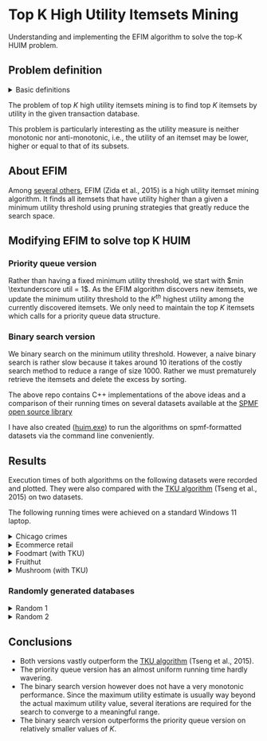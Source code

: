 # Top K High Utility Itemsets Mining
Understanding and implementing the EFIM algorithm to solve the top-K HUIM problem.

## Problem definition

<details>
  <summary> Basic definitions </summary>
  
### Transaction database
Let $I$ be a finite set of items (symbols). An itemset $X$ is a finite set of items such that $X \subseteq I$. A transaction $T$ is a set of items where each item $i \in T$ has an associated _utility_, denoted $U(i, T)$. A transaction databse is a set of transactions.

### Utility of an itemset in a transaction
The utility of an itemset $X$ in a transaction $T (X \subset T)$ is defined as $$U(X, T) = \sum_{i \in X} U(i, T)$$

### Utility of an itemset in a transaction database
Naturally, the utility of an itemset $X$ in a database $D$ is defined as $$U_D(X) = \sum_{T\in D \wedge X\subset T} U(X, T)$$
</details>

The problem of top $K$ high utility itemsets mining is to find top $K$ itemsets by utility in the given transaction database.

This problem is particularly interesting as the utility measure is neither monotonic nor anti-monotonic, i.e., the utility of an itemset may be lower, higher or equal to that of its subsets.

## About EFIM
Among [several others](https://www.philippe-fournier-viger.com/spmf/index.php?link=algorithms.php#:~:text=High%2DUtility%20Pattern%20Mining), EFIM (Zida et al., 2015) is a high utility itemset mining algorithm. It finds all itemsets that have utility higher than a given a minimum utility threshold using pruning strategies that greatly reduce the search space.

## Modifying EFIM to solve top K HUIM
### Priority queue version
Rather than having a fixed minimum utility threshold, we start with $min \textunderscore util = 1$. As the EFIM algorithm discovers new itemsets, we update the minimum utility threshold to the $K^{th}$ highest utility among the currently discovered itemsets. We only need to maintain the top $K$ itemsets which calls for a priority queue data structure.

### Binary search version
We binary search on the minimum utility threshold. However, a naive binary search is rather slow because it takes around $10$ iterations of the costly search method to reduce a range of size $1000$. Rather we must prematurely retrieve the itemsets and delete the excess by sorting.


The above repo contains C++ implementations of the above ideas and a comparison of their running times on several datasets available at the [SPMF open source library](https://www.philippe-fournier-viger.com/spmf/index.php?link=datasets.php)

I have also created ([huim.exe](https://github.com/koderkushy/Top-K-High-Utility-Itemset-Mining/tree/main/Algorithms/interface)) to run the algorithms on spmf-formatted datasets via the command line conveniently.

## Results

Execution times of both algorithms on the following datasets were recorded and plotted. They were also compared with the [TKU algorithm](https://www.philippe-fournier-viger.com/spmf/TKDE_TKO.pdf) (Tseng et al., 2015) on two datasets.

The following running times were achieved on a standard Windows 11 laptop.
<details>
  <summary>Chicago crimes</summary>
  <img src="https://user-images.githubusercontent.com/76262561/174738071-da2db46c-2766-4b87-8af4-39bf8a510234.png">
</details>

<details>
  <summary>Ecommerce retail</summary>
  <img src="https://user-images.githubusercontent.com/76262561/174132673-d32b3797-b02b-49b8-ab82-fa9dfc3da39a.png">
</details>

<details>
  <summary>Foodmart (with TKU)</summary>
  <img src="https://user-images.githubusercontent.com/76262561/174738741-7daf9439-af8a-460d-9efa-76af5d8bf947.png"> <img src="https://user-images.githubusercontent.com/76262561/174739250-199484cd-f148-416c-a382-5ea0d56cb572.png">
</details>

<details>
  <summary>Fruithut</summary>
  <img src="https://user-images.githubusercontent.com/76262561/174738875-de3b0fac-41d4-4188-87b6-f9146a839d43.png">
</details>

<details>
  <summary>Mushroom (with TKU)</summary>
  <img src="https://user-images.githubusercontent.com/76262561/174739075-d5d6685f-b10c-4c03-a34c-a641eccba647.png"> <img src="https://user-images.githubusercontent.com/76262561/174739276-91adb5b4-d2dd-46fc-af65-05a6758075a1.png">
</details>

### Randomly generated databases

<details>
  <summary>Random 1</summary>
  <img src="https://user-images.githubusercontent.com/76262561/174132665-d69559cb-b43f-4d20-afb0-674a62f14e65.png">
</details>

<details>
  <summary>Random 2</summary>
  <img src="https://user-images.githubusercontent.com/76262561/174132668-d588536e-a634-4a9c-b411-0fd37bddf1f2.png">
</details>


## Conclusions

- Both versions vastly outperform the [TKU algorithm](https://www.philippe-fournier-viger.com/spmf/TKDE_TKO.pdf) (Tseng et al., 2015).
- The priority queue version has an almost uniform running time hardly wavering.
- The binary search version however does not have a very monotonic performance. Since the maximum utility estimate is usually way beyond the actual maximum utility value, several iterations are required for the search to converge to a meaningful range.
- The binary search version outperforms the priority queue version on relatively smaller values of $K$.
